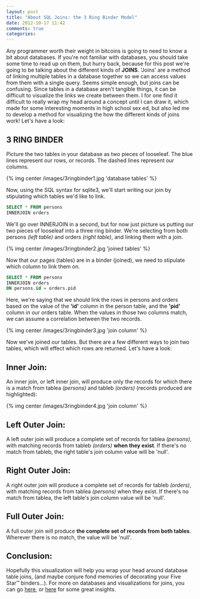 ```yaml
---
layout: post
title: "About SQL Joins: the 3 Ring Binder Model"
date: 2012-10-17 11:42
comments: true
categories: 
---
```


Any programmer worth their weight in bitcoins is going to need to know a bit about databases.  If you're not familiar with databases, you should take some time to read up on them, but hurry back, because for this post we're going to be talking about the different kinds of **JOINS**.  'Joins' are a method of linking multiple tables in a database together so we can access values from them with a single query.  Seems simple enough, but joins can be confusing.  Since tables in a database aren't tangible things, it can be difficult to visualize the links we create between them.  I for one find it difficult to really wrap my head around a concept until I can draw it, which made for some interesting moments in high school sex ed, but also led me to develop a method for visualizing the how the different kinds of joins work! Let's have a look:

## 3 RING BINDER

Picture the two tables in your database as two pieces of looseleaf.  The blue lines represent our rows, or records.  The dashed lines represent our columns.

{% img center /images/3ringbinder1.jpg 'database tables' %}

Now, using the SQL syntax for sqlite3, we'll start writing our join by stipulating which tables we'd like to link.

``` sql Writing a SELECT query using JOINS
SELECT * FROM persons
INNERJOIN orders
```

We'll go over INNERJOIN in a second, but for now just picture us putting our two pieces of looseleaf into a three ring binder. We're selecting from both persons *(left table)* and orders *(right table)*, and linking them with a join.

{% img center /images/3ringbinder2.jpg 'joined tables' %}

Now that our pages (tables) are in a binder (joined), we need to stipulate which column to link them on.  

``` sql Setting a join column
SELECT * FROM persons
INNERJOIN orders
ON persons.id = orders.pid
```

Here, we're saying that we should link the rows in persons and orders based on the value of the **'id'** column in the person table, and the **'pid'** column in our orders table.  When the values in those two columns match, we can assume a correlation between the two records.

{% img center /images/3ringbinder3.jpg 'join column' %}

Now we've joined our tables.  But there are a few different ways to join two tables, which will effect which rows are returned.  Let's have a look:

## Inner Join:

An inner join, or left inner join, will produce only the records for which there is a match from tablea *(persons)* and tableb *(orders)* (records produced are highlighted):

{% img center /images/3ringbinder4.jpg 'join column' %}

## Left Outer Join:

A left outer join will produce a complete set of records for tablea *(persons)*, with matching records from tableb *(orders)* **when they exist**.  If there's no match from tableb, the right table's join column value will be 'null'.



## Right Outer Join:

A right outer join will produce a complete set of records for tableb *(orders)*, with matching records from tablea *(persons)* when they exist.  If there's no match from tablea, the left table's join column value will be 'null'.



## Full Outer Join:

A full outer join will produce **the complete set of records from both tables**.  Wherever there is no match, the value will be 'null'.



## Conclusion:

Hopefully this visualization will help you wrap your head around database table joins, (and maybe conjure fond memories of decorating your Five Star™ binders...).  For more on databases and visualizations for joins, you can go [here](http://www.databasejournal.com/features/mysql/article.php/2248101/Referential-Integrity-in-MySQL.htm "Referential Integrity"), or [here](http://www.codinghorror.com/blog/2007/10/a-visual-explanation-of-sql-joins.html) for some great insights.      